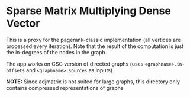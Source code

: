 # Sparse Matrix Multiplying Dense Vector 

This is a proxy for the pagerank-classic implementation (all vertices are processed every iteration). 
Note that the result of the computation is just the in-degrees of the nodes in the graph.

The app works on CSC version of directed graphs (uses `<graphname>.in-offsets` and `<graphname>.sources` as inputs)

**NOTE:** Since adjmatrix is not suited for large graphs, this directory only contains compressed 
representations of graphs 
